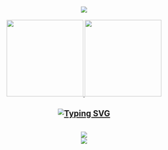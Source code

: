 <h1 align="center">
    <img src="https://readme-typing-svg.herokuapp.com/?font=Monoton&size=28&center=true&vCenter=true&width=500&height=70&duration=4000&color=00EAD3&lines=Welcome!+👾;Claudio+Dos+Santos+Profile+!" />
</h1>
<div align="middle">
   <a href="https://github.com/claudsaints"> 
   <img height="200cm" src="https://github-readme-stats.vercel.app/api?username=claudsaints&show_icons=true&theme=neon&include_all_commits=true&count&rank_icon=github">
   <img height="200cm" src="https://github-readme-stats.vercel.app/api/top-langs/?username=claudsaints&layout=donut&theme=neon">
</div>
<h2 align="middle"> 
    <img src="https://readme-typing-svg.herokuapp.com?font=Monoton&size=28&center=true&duration=150&color=00EAD3&pause=1000&Center=true&width=500&lines=Linguagens-Ferramentas" alt="Typing SVG" />
    
</h2>
<br/>
<div align="center">
    <img src="https://skillicons.dev/icons?i=html,css,vscode,github,figma,git,linux,gamemakerstudio,godot" /><br>
    <img align="middle" src="https://skillicons.dev/icons?i=nodejs,python,javascript,mysql,postgresql" /><br>
</div>
